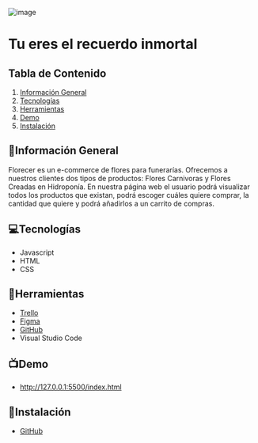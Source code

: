 ![image](https://user-images.githubusercontent.com/116796494/204575572-483b1b6a-dd95-4da9-a1d9-12e2132ecf3b.png)

<path d="M80.3397 6.94767C80.4673 6.69147 80.4669 6.43548 80.4666 6.17947C80.4619 3.10748 75.2137 2.98744 71.7577 2.99267C58.8297 3.01227 44.1179 8.41058 39.3819 8.41776C38.3579 8.41932 37.3335 8.16486 36.5655 8.16603C34.5175 8.16913 35.1597 9.57617 32.0892 10.6048C27.4832 11.8918 0.995525 17.436 1.0027 22.172C1.00503 23.708 2.02981 24.2184 3.05381 24.2169C4.07781 24.2153 5.10142 23.9578 5.86903 23.7006C13.2889 21.0013 24.6726 15.4801 31.7126 15.4694C32.4806 15.4682 32.865 15.7237 32.8661 16.4917L32.8663 16.6197C32.3633 22.5084 28.1724 44.4028 27.0259 47.9885C26.7716 49.1409 15.5111 51.462 13.5919 51.9769C11.9287 52.4914 11.1622 53.5166 11.1638 54.5406C11.1651 55.4366 12.0631 56.7152 13.3431 56.7133C14.8791 56.711 19.2289 55.2964 20.3804 54.9106C22.4274 54.2675 23.8344 53.6254 24.8584 53.6238C25.7544 53.6225 26.1392 54.1339 26.1415 55.6699C26.1423 56.1819 26.1433 56.8219 26.0164 57.5901C25.0043 65.3996 23.4795 72.826 23.1078 80.8905C23.1091 81.7865 22.9829 82.9387 22.985 84.3467C22.9885 86.6507 23.3775 89.9781 25.8095 89.9744C27.6015 89.9717 27.8544 87.9233 27.8521 86.3873C27.8498 84.8513 27.7196 83.4435 27.7173 81.9075C27.7058 74.3555 30.2362 54.7677 31.6411 52.7176C33.3016 50.411 45.4596 49.1126 48.659 48.7237C49.8108 48.594 50.7068 48.5926 51.4748 48.5915C52.6268 48.5897 53.779 48.716 55.315 48.7137C56.723 48.7115 57.6175 47.6862 57.6157 46.5342C57.6142 45.5102 56.9724 44.3591 55.052 44.1061C54.0278 43.9796 53.0036 43.8532 51.9796 43.8547C47.2436 43.8619 41.9978 45.2778 37.6471 46.1804C36.8793 46.3096 34.9601 46.8245 33.5521 46.8266C32.9121 46.8276 32.4001 46.8284 32.399 46.0604C32.3941 42.8604 36.2054 23.9106 36.7135 21.3498C37.7297 16.2283 36.4466 14.1822 42.0761 12.5097C48.6012 10.5798 61.5247 7.6162 70.8687 7.60203C73.8127 7.59757 75.9901 8.49026 78.1661 8.48696C79.19 8.48541 80.0851 7.84405 80.3397 6.94767ZM70.516 31.5386C72.2944 22.5759 76.7529 8.36111 76.7453 3.36911C76.7432 1.96111 76.229 0.553894 74.693 0.556222C72.645 0.559327 71.8821 3.88848 71.5004 5.42507C69.7218 14.2598 61.3262 48.8325 61.3479 63.1685C61.3561 68.5445 62.7707 72.8944 67.1227 72.8878C73.3947 72.8783 80.0295 58.9162 82.8362 52.7679C83.6017 51.1028 87.309 48.0252 87.3055 45.7212C87.3038 44.5692 86.2784 43.6747 85.3824 43.6761C83.9744 43.6782 82.5697 45.8563 81.8033 46.8815C79.3761 50.0852 72.3631 67.8878 67.8831 67.8946C66.0911 67.8973 65.8316 65.5937 65.8268 62.3937C65.8147 54.4577 69.8805 34.4836 70.516 31.5386ZM112.92 42.0983C110.618 43.3818 107.292 44.9229 103.964 44.9279C98.7163 44.9359 99.2198 39.3031 96.1445 37.1317C95.3755 36.4929 94.0949 36.1108 92.9429 36.1126C91.2789 36.1151 89.6165 37.1416 89.6194 39.0616C89.6219 40.7256 91.6713 41.6185 93.0807 42.5124C94.3618 43.2785 94.8752 44.1737 94.8767 45.1977C94.8816 48.3977 89.8971 53.3972 86.1852 53.4029C85.2892 53.4042 84.5204 52.8934 84.5186 51.7414C84.5151 49.4374 87.7099 45.9765 88.7316 44.439C88.9868 43.9266 89.2416 43.1582 89.2407 42.5182C89.2391 41.4942 88.7257 40.599 87.3177 40.6011C86.4217 40.6025 85.5265 41.1158 84.8875 41.7568C82.7154 44.3201 80.0336 48.4202 80.0392 52.1322C80.0441 55.3322 82.3523 58.1447 86.1923 58.1389C91.1843 58.1313 96.6808 53.1309 98.3385 49.0324C98.466 48.6482 99.1058 48.5193 100.002 48.5179C101.538 48.5156 103.842 48.7681 106.274 48.7644C109.986 48.7588 114.081 48.2406 116.253 45.1653C116.508 44.7809 116.635 44.2687 116.635 43.7567C116.633 42.7327 115.863 41.7099 114.583 41.7118C114.071 41.7126 113.56 41.8413 112.92 42.0983ZM112.247 41.3313C111.614 45.8123 110.212 50.0384 110.219 54.7744C110.222 56.6944 111.12 57.7171 112.272 57.7153C113.168 57.714 114.191 57.0724 114.701 55.9196C118.274 48.8742 122.356 39.268 129.647 35.9289C130.926 35.415 131.437 34.5182 131.435 33.6222C131.433 32.4702 130.408 31.5758 128.744 31.5783C122.984 31.587 119.159 41.3209 117.495 41.3234C117.239 41.3238 117.11 40.94 117.11 40.556C117.108 39.148 117.745 37.611 117.743 36.331C117.74 34.411 116.715 33.5166 115.563 33.5183C112.747 33.5226 112.627 38.7708 112.247 41.3313ZM141.59 40.5188C141.59 40.9028 139.546 43.5939 138.138 43.5961C137.882 43.5965 137.754 43.4687 137.754 43.2127C137.752 42.3167 140.181 40.137 141.205 40.1354C141.461 40.135 141.589 40.2628 141.59 40.5188ZM156.698 43.0559C151.969 47.9271 144.044 55.2351 136.492 55.2466C134.7 55.2493 132.906 54.1 132.903 51.924C132.901 50.516 134.179 49.2341 135.843 49.2316C140.195 49.225 146.718 45.7591 146.709 39.8711C146.704 37.0551 144.269 34.7548 141.965 34.7583C135.437 34.7682 128.414 46.0428 128.423 52.1868C128.431 56.9228 132.019 59.6054 135.731 59.5998C145.459 59.585 155.685 50.7375 160.414 45.9943C161.053 45.3533 161.436 44.7128 161.435 43.9448C161.434 43.4328 161.177 42.7932 160.664 42.2819C160.152 41.8987 159.64 41.7715 159.256 41.7721C158.36 41.7734 157.465 42.4148 156.698 43.0559ZM157.889 40.8781C156.869 43.3117 155.977 46.001 155.982 49.457C155.989 53.681 158.298 56.8775 162.265 56.8715C168.921 56.8614 176.848 50.5774 181.322 46.7306C181.961 46.0896 182.472 45.3209 182.471 44.4249C182.469 43.4009 181.315 42.2506 180.291 42.2522C179.395 42.2535 178.5 42.8949 177.733 43.5361C174.282 46.4853 168.275 52.2544 162.771 52.2628C161.491 52.2647 160.465 51.4982 160.462 49.4502C160.46 48.2982 161.602 41.3845 162.754 41.3828C163.266 41.382 164.166 44.0686 165.83 44.0661C167.238 44.064 168.004 42.9108 168.003 41.8868C168.001 40.9908 167.616 40.0954 167.615 39.0714C167.613 37.9194 167.867 36.639 167.865 35.487C167.863 34.079 167.22 32.16 165.556 32.1625C162.356 32.1674 158.91 38.4446 157.889 40.8781ZM187.965 40.4485C187.965 40.8325 185.921 43.5236 184.513 43.5258C184.257 43.5262 184.129 43.3984 184.129 43.1424C184.127 42.2464 186.556 40.0667 187.58 40.0651C187.836 40.0647 187.964 40.1925 187.965 40.4485ZM203.072 42.9856C198.344 47.8568 190.419 55.1648 182.867 55.1763C181.075 55.179 179.281 54.0297 179.278 51.8537C179.276 50.4457 180.554 49.1638 182.218 49.1613C186.57 49.1547 193.093 45.6888 193.084 39.8008C193.079 36.9848 190.644 34.6845 188.34 34.688C181.812 34.6979 174.789 45.9725 174.798 52.1165C174.805 56.8525 178.394 59.5351 182.106 59.5294C191.834 59.5147 202.06 50.6672 206.789 45.924C207.428 45.283 207.811 44.6425 207.81 43.8745C207.809 43.3625 207.552 42.7228 207.039 42.2116C206.527 41.8284 206.015 41.7012 205.631 41.7018C204.735 41.7031 203.84 42.3445 203.072 42.9856ZM203.497 41.193C202.864 45.674 201.462 49.9001 201.469 54.6361C201.472 56.5561 202.37 57.5787 203.522 57.577C204.418 57.5756 205.441 56.9341 205.951 55.7813C209.524 48.7359 213.606 39.1297 220.897 35.7906C222.176 35.2767 222.686 34.3799 222.685 33.4839C222.683 32.3319 221.658 31.4375 219.994 31.44C214.234 31.4487 210.409 41.1825 208.745 41.185C208.489 41.1854 208.36 40.8016 208.36 40.4176C208.357 39.0096 208.995 37.4727 208.993 36.1927C208.99 34.2727 207.965 33.3782 206.813 33.38C203.997 33.3842 203.877 38.6324 203.497 41.193Z" fill="black"/>

# Tu eres el recuerdo inmortal

## Tabla de Contenido

1. [Información General](#información-general)
2. [Tecnologías](#tecnologías)
3. [Herramientas](#herramientas)
4. [Demo](#demo)
5. [Instalación](#instalación)

## :page_facing_up:Información General

Florecer es un e-commerce de flores para funerarías. Ofrecemos a nuestros clientes dos tipos de productos: Flores Carnivoras y Flores Creadas en Hidroponía. 
En nuestra página web el usuario podrá visualizar todos los productos que existan, podrá escoger cuáles quiere comprar, la cantidad que quiere y podrá añadirlos a un carrito de compras.

## :computer:Tecnologías

* Javascript
* HTML
* CSS

## 	:hammer:Herramientas

* [Trello](https://trello.com/b/XboqYDaU/flowergirls)
* [Figma](https://www.figma.com/file/mOLeg75uR73SdJnhOnZX0f/FlowerGirls?node-id=25%3A3&t=WLoaMwbvSMzDtUlM-0)
* [GitHub](https://github.com/Archima20/FlowerGirls)
* Visual Studio Code

## :tv:Demo

* <http://127.0.0.1:5500/index.html>

## :minidisc:Instalación

* [GitHub](https://github.com/Archima20/FlowerGirls)


